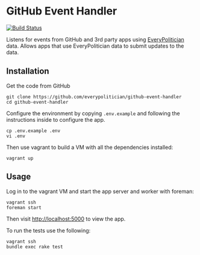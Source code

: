 # GitHub Event Handler

[![Build Status](https://travis-ci.org/everypolitician/github-event-handler.svg?branch=master)](https://travis-ci.org/everypolitician/github-event-handler)

Listens for events from GitHub and 3rd party apps using [EveryPolitician](http://everypolitician.org) data. Allows apps that use EveryPolitician data to submit updates to the data.

## Installation

Get the code from GitHub

    git clone https://github.com/everypolitician/github-event-handler
    cd github-event-handler

Configure the environment by copying `.env.example` and following the instructions inside to configure the app.

    cp .env.example .env
    vi .env

Then use vagrant to build a VM with all the dependencies installed:

    vagrant up

## Usage

Log in to the vagrant VM and start the app server and worker with foreman:

    vagrant ssh
    foreman start

Then visit <http://localhost:5000> to view the app.

To run the tests use the following:

    vagrant ssh
    bundle exec rake test
